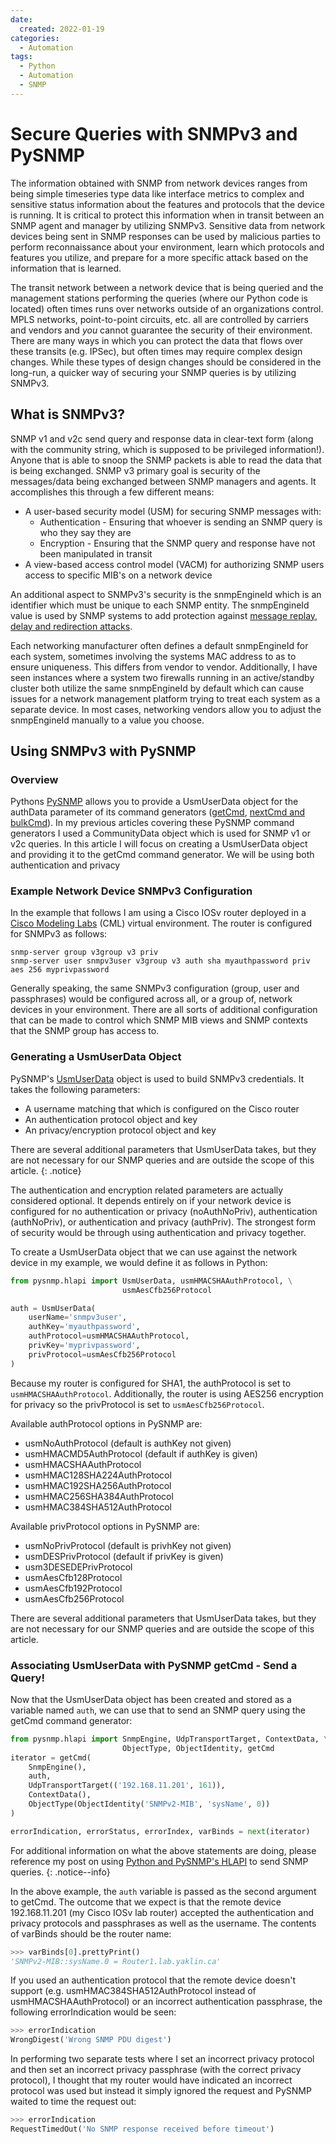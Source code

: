 ```yaml
---
date:
  created: 2022-01-19
categories:
  - Automation
tags:
  - Python
  - Automation
  - SNMP
---
```


# Secure Queries with SNMPv3 and PySNMP

The information obtained with SNMP from network devices ranges from being simple timeseries type data like interface metrics to complex and sensitive status information about the features and protocols that the device is running. It is critical to protect this information when in transit between an SNMP agent and manager by utilizing SNMPv3. Sensitive data from network devices being sent in SNMP responses can be used by malicious parties to perform reconnaissance about your environment, learn which protocols and features you utilize, and prepare for a more specific attack based on the information that is learned.

<!-- more -->

The transit network between a network device that is being queried and the management stations performing the queries (where our Python code is located) often times runs over networks outside of an organizations control. MPLS networks, point-to-point circuits, etc. all are controlled by carriers and vendors and _you_ cannot guarantee the security of their environment. There are many ways in which you can protect the data that flows over these transits (e.g. IPSec), but often times may require complex design changes. While these types of design changes should be considered in the long-run, a quicker way of securing your SNMP queries is by utilizing SNMPv3.

## What is SNMPv3?

SNMP v1 and v2c send query and response data in clear-text form (along with the community string, which is supposed to be privileged information!). Anyone that is able to snoop the SNMP packets is able to read the data that is being exchanged. SNMP v3 primary goal is security of the messages/data being exchanged between SNMP managers and agents. It accomplishes this through a few different means:

- A user-based security model (USM) for securing SNMP messages with:
  - Authentication - Ensuring that whoever is sending an SNMP query is who they say they are
  - Encryption - Ensuring that the SNMP query and response have not been manipulated in transit
- A view-based access control model (VACM) for authorizing SNMP users access to specific MIB's on a network device

An additional aspect to SNMPv3's security is the snmpEngineId which is an identifier which must be unique to each SNMP entity. The snmpEngineId value is used by SNMP systems to add protection against [message replay, delay and redirection attacks](https://datatracker.ietf.org/doc/html/rfc3414#section-1.5).

Each networking manufacturer often defines a default snmpEngineId for each system, sometimes involving the systems MAC address to as to ensure uniqueness. This differs from vendor to vendor. Additionally, I have seen instances where a system two firewalls running in an active/standby cluster both utilize the same snmpEngineId by default which can cause issues for a network management platform trying to treat each system as a separate device. In most cases, networking vendors allow you to adjust the snmpEngineId manually to a value you choose.

## Using SNMPv3 with PySNMP

### Overview

Pythons [PySNMP](https://pysnmp.readthedocs.io/en/latest/) allows you to provide a UsmUserData object for the authData parameter of its command generators ([getCmd](2022-01-11-pysnmp-hlapi-overview.md), [nextCmd and bulkCmd](2022-01-16-bulk-data-gathering-with-pysnmp.md)). In my previous articles covering these PySNMP command generators I used a CommunityData object which is used for SNMP v1 or v2c queries. In this article I will focus on creating a UsmUserData object and providing it to the getCmd command generator. We will be using both authentication and privacy

### Example Network Device SNMPv3 Configuration

In the example that follows I am using a Cisco IOSv router deployed in a [Cisco Modeling Labs](https://developer.cisco.com/docs/modeling-labs/) (CML) virtual environment. The router is configured for SNMPv3 as follows:

```
snmp-server group v3group v3 priv
snmp-server user snmpv3user v3group v3 auth sha myauthpassword priv aes 256 myprivpassword
```

Generally speaking, the same SNMPv3 configuration (group, user and passphrases) would be configured across all, or a group of, network devices in your environment. There are all sorts of additional configuration that can be made to control which SNMP MIB views and SNMP contexts that the SNMP group has access to.

### Generating a UsmUserData Object

PySNMP's [UsmUserData](https://pysnmp.readthedocs.io/en/latest/docs/api-reference.html#user-based) object is used to build SNMPv3 credentials. It takes the following parameters:

- A username matching that which is configured on the Cisco router
- An authentication protocol object and key
- An privacy/encryption protocol object and key

There are several additional parameters that UsmUserData takes, but they are not necessary for our SNMP queries and are outside the scope of this article.
{: .notice}

The authentication and encryption related parameters are actually considered optional. It depends entirely on if your network device is configured for no authentication or privacy (noAuthNoPriv), authentication (authNoPriv), or authentication and privacy (authPriv). The strongest form of security would be through using authentication and privacy together.

To create a UsmUserData object that we can use against the network device in my example, we would define it as follows in Python:

```python
from pysnmp.hlapi import UsmUserData, usmHMACSHAAuthProtocol, \
                         usmAesCfb256Protocol

auth = UsmUserData(
    userName='snmpv3user',
    authKey='myauthpassword',
    authProtocol=usmHMACSHAAuthProtocol,
    privKey='myprivpassword',
    privProtocol=usmAesCfb256Protocol
)
```

Because my router is configured for SHA1, the authProtocol is set to `usmHMACSHAAuthProtocol`. Additionally, the router is using AES256 encryption for privacy so the privProtocol is set to `usmAesCfb256Protocol`.

Available authProtocol options in PySNMP are:

- usmNoAuthProtocol (default is authKey not given)
- usmHMACMD5AuthProtocol (default if authKey is given)
- usmHMACSHAAuthProtocol
- usmHMAC128SHA224AuthProtocol
- usmHMAC192SHA256AuthProtocol
- usmHMAC256SHA384AuthProtocol
- usmHMAC384SHA512AuthProtocol

Available privProtocol options in PySNMP are:

- usmNoPrivProtocol (default is privhKey not given)
- usmDESPrivProtocol (default if privKey is given)
- usm3DESEDEPrivProtocol
- usmAesCfb128Protocol
- usmAesCfb192Protocol
- usmAesCfb256Protocol

There are several additional parameters that UsmUserData takes, but they are not necessary for our SNMP queries and are outside the scope of this article.

### Associating UsmUserData with PySNMP getCmd - Send a Query!

Now that the UsmUserData object has been created and stored as a variable named `auth`, we can use that to send an SNMP query using the getCmd command generator:

```python
from pysnmp.hlapi import SnmpEngine, UdpTransportTarget, ContextData, \
                         ObjectType, ObjectIdentity, getCmd
iterator = getCmd(
    SnmpEngine(),
    auth,
    UdpTransportTarget(('192.168.11.201', 161)),
    ContextData(),
    ObjectType(ObjectIdentity('SNMPv2-MIB', 'sysName', 0))
)

errorIndication, errorStatus, errorIndex, varBinds = next(iterator)
```

For additional information on what the above statements are doing, please reference my post on using [Python and PySNMP's HLAPI](2022-01-11-pysnmp-hlapi-overview.md) to send SNMP queries.
{: .notice--info}

In the above example, the `auth` variable is passed as the second argument to getCmd. The outcome that we expect is that the remote device 192.168.11.201 (my Cisco IOSv lab router) accepted the authentication and privacy protocols and passphrases as well as the username. The contents of varBinds should be the router name:

```python
>>> varBinds[0].prettyPrint()
'SNMPv2-MIB::sysName.0 = Router1.lab.yaklin.ca'
```

If you used an authentication protocol that the remote device doesn't support (e.g. usmHMAC384SHA512AuthProtocol instead of usmHMACSHAAuthProtocol) or an incorrect authentication passphrase, the following errorIndication would be seen:

```python
>>> errorIndication
WrongDigest('Wrong SNMP PDU digest')
```

In performing two separate tests where I set an incorrect privacy protocol and then set an incorrect privacy passphrase (with the correct privacy protocol), I thought that my router would have indicated an incorrect protocol was used but instead it simply ignored the request and PySNMP waited to time the request out:

```python
>>> errorIndication
RequestTimedOut('No SNMP response received before timeout')
```
